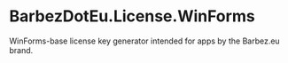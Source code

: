 # BarbezDotEu.License.WinForms
WinForms-base license key generator intended for apps by the Barbez.eu brand.

